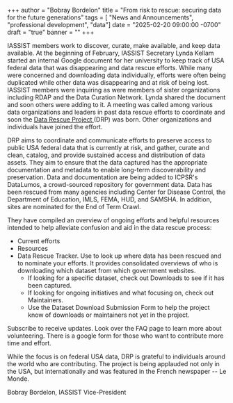 +++
author = "Bobray Bordelon"
title = "From risk to rescue: securing data for the future generations"
tags = [ "News and Announcements", "professional development", "data"]
date = "2025-02-20 09:00:00 -0700"
draft = "true"
banner = ""
+++


IASSIST members work to discover, curate, make available, and keep data available.  At the beginning of February, IASSIST Secretary Lynda Kellam started an internal Google document for her university to keep track of USA federal data that was disappearing and data rescue efforts.  While many were concerned and downloading data individually, efforts were often being duplicated while other data was disappearing and at risk of being lost. IASSIST members were inquiring as were members of sister organizations including RDAP and the Data Curation Network.  Lynda shared the document and soon others were adding to it. A meeting was called among various data organizations and leaders in past data rescue efforts to coordinate and soon the [Data Rescue Project <span class="fas fa-external-link-alt"></span>](https://www.datarescueproject.org/about-data-rescue-project/) (DRP) was born.  Other organizations and individuals have joined the effort.



DRP aims to coordinate and communicate efforts to preserve access to public USA federal data that is currently at risk, and gather, curate and clean, catalog, and provide sustained access and distribution of data assets. They aim to ensure that the data captured has the appropriate documentation and metadata to enable long-term discoverability and preservation. Data and documentation are being added to ICPSR's DataLumos, a crowd-sourced repository for government data. Data has been rescued from many agencies including Center for Disease Control, the Department of Education, IMLS, FEMA, HUD, and SAMSHA. In addition, sites are nominated for the End of Term Crawl.  

They have compiled an overview of ongoing efforts and helpful resources intended to help alleviate confusion and aid in the data rescue process:

- Current efforts
- Resources
- Data Rescue Tracker. Use to look up where data has been rescued and to nominate your efforts. It provides consolidated overviews of who is downloading which dataset from which government websites. 
  - If looking for a specific dataset, check out Downloads to see if it has been captured. 
  - If looking for ongoing initiatives and what focusing on, check out Maintainers.
  - Use the Dataset Download Submission Form to help the project know of downloads or maintainers not yet in the project. 

Subscribe to receive updates. Look over the FAQ page to learn more about volunteering. There is a google form for those who want to contribute more time and effort.

While the focus is on federal USA data, DRP is grateful to individuals around the world who are contributing. The project is being applauded not only in the USA, but internationally and was featured in the French newspaper -- Le Monde.

Bobray Bordelon, IASSIST Vice-President
